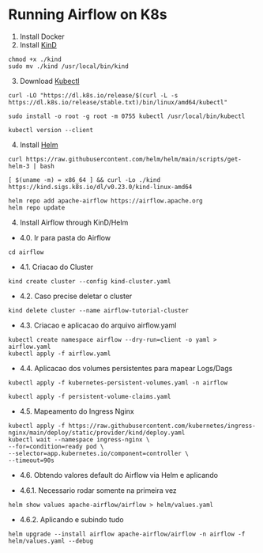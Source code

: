# Running Airflow on K8s

1. Install Docker
2. Install [KinD](https://kind.sigs.k8s.io/docs/user/quick-start#installation)

``` 
chmod +x ./kind                               
sudo mv ./kind /usr/local/bin/kind
```

3. Download [Kubectl](https://kubernetes.io/docs/tasks/tools/install-kubectl-linux/#install-kubectl-binary-with-curl-on-linux)

```
curl -LO "https://dl.k8s.io/release/$(curl -L -s https://dl.k8s.io/release/stable.txt)/bin/linux/amd64/kubectl"

sudo install -o root -g root -m 0755 kubectl /usr/local/bin/kubectl

kubectl version --client
```

4. Install [Helm](https://helm.sh/docs/intro/install/#from-script)

```
curl https://raw.githubusercontent.com/helm/helm/main/scripts/get-helm-3 | bash

[ $(uname -m) = x86_64 ] && curl -Lo ./kind https://kind.sigs.k8s.io/dl/v0.23.0/kind-linux-amd64

helm repo add apache-airflow https://airflow.apache.org
helm repo update
```

4. Install Airflow through KinD/Helm

- 4.0. Ir para pasta do Airflow

`cd airflow`

- 4.1. Criacao do Cluster

`kind create cluster --config kind-cluster.yaml`

- 4.2. Caso precise deletar o cluster

`kind delete cluster --name airflow-tutorial-cluster`

- 4.3. Criacao e aplicacao do arquivo airflow.yaml

```
kubectl create namespace airflow --dry-run=client -o yaml > airflow.yaml
kubectl apply -f airflow.yaml
```

- 4.4. Aplicacao dos volumes persistentes para mapear Logs/Dags

```
kubectl apply -f kubernetes-persistent-volumes.yaml -n airflow

kubectl apply -f persistent-volume-claims.yaml

```

- 4.5. Mapeamento do Ingress Nginx

```
kubectl apply -f https://raw.githubusercontent.com/kubernetes/ingress-nginx/main/deploy/static/provider/kind/deploy.yaml
kubectl wait --namespace ingress-nginx \
--for=condition=ready pod \
--selector=app.kubernetes.io/component=controller \
--timeout=90s
```

- 4.6. Obtendo valores default do Airflow via Helm e aplicando

- 4.6.1. Necessario rodar somente na primeira vez

```
helm show values apache-airflow/airflow > helm/values.yaml
```

- 4.6.2. Aplicando e subindo tudo

```
helm upgrade --install airflow apache-airflow/airflow -n airflow -f helm/values.yaml --debug
```

